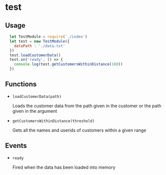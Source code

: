 # test

## Usage
```js
  let TestModule = require('./index')
  let test = new TestModule({
    dataPath : './data.txt'
  })
  test.loadCustomerData()
  test.on('ready', () => {
    console.log(test.getCustomersWithinDistance(100))
  })

```

## Functions
- `loadCustomerData(path)`
  
  Loads the customer data from the path given in the customer or the path given in the argument

- `getCustomersWithinDistance(threshold)`

  Gets all the names and userids of customers within a given range


## Events
- `ready`
    
  Fired when the data has been loaded into memory
 
